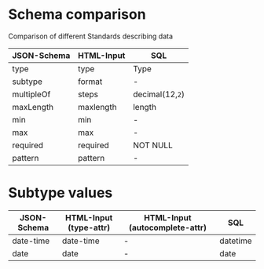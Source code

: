 # Schema comparison
Comparison of different Standards describing data



| JSON-Schema        | HTML-Input           | SQL  |
| ------------- | ------------- | ----- |
| type          | type          | Type |
| subtype       | format          | - |
| multipleOf    | steps         | decimal(12,`2`) |
| maxLength     | maxlength     | length |
| min     | min     | - |
| max     | max     | - |
| required     | required     | NOT NULL |
| pattern     | pattern     | - |


# Subtype values


| JSON-Schema   | HTML-Input (type-attr)  | HTML-Input (autocomplete-attr) | SQL  |
| ------------- | ----------------------- | ------------------------------ | -------- |
| date-time     | date-time               | -                              | datetime | 
| date          | date                    | -                              | date     |
